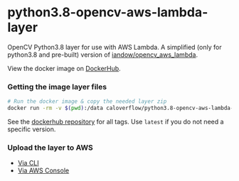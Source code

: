# python3.8-opencv-aws-lambda-layer

OpenCV Python3.8 layer for use with AWS Lambda. A simplified (only for python3.8 and pre-built) version of [iandow/opencv_aws_lambda](https://github.com/iandow/opencv_aws_lambda).

View the docker image on [DockerHub](https://hub.docker.com/repository/docker/caloverflow/python3.8-opencv-aws-lambda-layer).

### Getting the image layer files
```bash
# Run the docker image & copy the needed layer zip
docker run -rm -v $(pwd):/data caloverflow/python3.8-opencv-aws-lambda-layer:<TAG_VERSION> cp /packages/cv2-python38.zip /dat
```
See the [dockerhub repository](https://hub.docker.com/repository/docker/caloverflow/python3.8-opencv-aws-lambda-layer) for all tags. Use `latest` if you do not need a specific version.

### Upload the layer to AWS
- [Via CLI](https://github.com/iandow/opencv_aws_lambda#preliminary-aws-cli-setup)
- [Via AWS Console](https://docs.aws.amazon.com/lambda/latest/dg/configuration-layers.html#configuration-layers-create)
